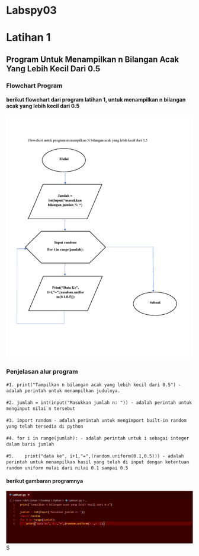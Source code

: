 # Labspy03
# Latihan 1 

## Program Untuk Menampilkan n Bilangan Acak Yang Lebih Kecil Dari 0.5

### Flowchart Program
#### berikut flowchart dari program latihan 1, untuk menampilkan n bilangan acak yang lebih kecil dari 0.5

![Gambar 1](screenshot/flowchart_latihan1.png)

### Penjelasan alur program
    #1. print("Tampilkan n bilangan acak yang lebih kecil dari 0.5") - adalah perintah untuk menampilkan judulnya.

    #2. jumlah = int(input("Masukkan jumlah n: ")) - adalah perintah untuk menginput nilai n tersebut

    #3. import random - adalah perintah untuk mengimport built-in random yang telah tersedia di python

    #4. for i in range(jumlah): - adalah perintah untuk i sebagai integer dalam baris jumlah

    #5.    print("data ke", i+1,"=",(random.uniform(0.1,0.5))) - adalah perintah untuk menampilkan hasil yang telah di input dengan ketentuan random uniform mulai dari nilai 0.1 sampai 0.5

#### berikut gambaran programnya

![Gambar 2](screenshot/latihan1.PNG)S